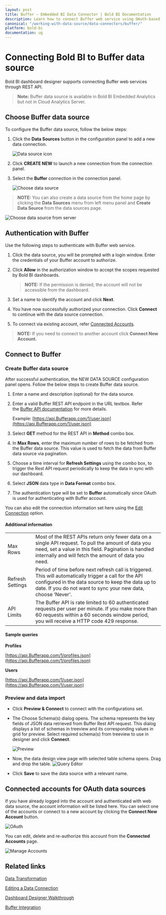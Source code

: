```yaml
---
layout: post
title: Buffer – Embedded BI Data Connector | Bold BI Documentation
description: Learn how to connect Buffer web service using OAuth-based authentication through REST API endpoint with Bold BI Embedded.
canonical: "/working-with-data-source/data-connectors/buffer/"
platform: bold-bi
documentation: ug
---
```


# Connecting Bold BI to Buffer data source

Bold BI dashboard designer supports connecting Buffer web services through REST API.

> **Note:** Buffer data source is available in Bold BI Embedded Analytics but not in Cloud Analytics Server.

## Choose Buffer data source

To configure the Buffer data source, follow the below steps:

1. Click the **Data Sources** button in the configuration panel to add a new data connection.
   
   ![Data source icon](/static/assets/working-with-datasource/data-connectors/images/common/DataSourcesIcon.png)
   
2. Click **CREATE NEW** to launch a new connection from the connection panel.
3. Select the **Buffer** connection in the connection panel.

    ![Choose data source](/static/assets/working-with-datasource/data-connectors/images/buffer/ChooseDS.png)

> **NOTE:**  You can also create a data source from the home page by clicking the **Data Sources** menu from left menu panel and **Create Data Source** from the data sources page.

   ![Choose data source from server](/static/assets/working-with-datasource/data-connectors/images/buffer/ChooseDS_server.png)

## Authentication with Buffer
Use the following steps to authenticate with Buffer web service.

1. Click the data source, you will be prompted with a login window. Enter the credentials of your Buffer account to authorize.
2. Click **Allow** in the authorization window to accept the scopes requested by Bold BI dashboards.

   > **NOTE:**  If the permission is denied, the account will not be accessible from the dashboard.
   
3. Set a name to identify the account and click **Next**. 
4. You have now successfully authorized your connection. Click **Connect** to continue with the data source connection.
5. To connect via existing account, refer [Connected Accounts](/working-with-data-source/data-connectors/buffer/#connected-accounts-for-oauth-data-sources).

> **NOTE:**  If you need to connect to another account click **Connect New Account.**

## Connect to Buffer
### Create Buffer data source
After successful authentication, the NEW DATA SOURCE configuration panel opens. Follow the below steps to create Buffer data source.
1. Enter a name and description (optional) for the data source.
2. Enter a valid Buffer REST API endpoint in the URL textbox. Refer the [Buffer API documentation](https://Buffer.com/developers/api) for more details.

   Example: [https://api.Bufferapp.com/1/user.json](https://api.Bufferapp.com/1/user.json)  

3. Select **GET** method for the REST API in **Method** combo box.
4. In **Max Rows**, enter the maximum number of rows to be fetched from the Buffer data source. This value is used to fetch the data from Buffer data source via pagination.
5. Choose a time interval for **Refresh Settings** using the combo box, to trigger the Rest API request periodically to keep the data in sync with our dashboard.  
6. Select **JSON** data type in **Data Format** combo box.
7. The authentication type will be set to **Buffer** automatically since OAuth is used for authenticating with Buffer account.

You can also edit the connection information set here using the [Edit Connection](/working-with-data-source/editing-a-data-connection/) option.

#### Additional information
<table width="600">
<tr>
<td>
Max Rows
</td>
<td>
Most of the REST APIs return only fewer data on a single API request. To pull the amount of data you need, set a value in this field.  
Pagination is handled internally and will fetch the amount of data you need.
</td>
</tr>
<tr>
<td>
Refresh Settings
</td>
<td>
Period of time before next refresh call is triggered. This will automatically trigger a call for the API configured in the data source to keep the data up to date. If you do not want to sync your new data, choose ‘Never’.
</td>
</tr>
<tr>
<td>
API Limits
</td>
<td>
The Buffer API is rate limited to 60 authenticated requests per user per minute. If you make more than 60 requests within a 60 seconds window period, you will receive a HTTP code 429 response.
</td>
</tr>
</table>

#### Sample queries

**Profiles**

[https://api.Bufferapp.com/1/profiles.json](https://api.Bufferapp.com/1/profiles.json)

**Users**

[https://api.Bufferapp.com/1/user.json](https://api.Bufferapp.com/1/user.json)

### Preview and data import
* Click **Preview & Connect** to connect with the configurations set.
* The Choose Schema(s) dialog opens. The schema represents the key fields of JSON data retrieved from Buffer Rest API request. This dialog displays a list of schemas in treeview and its corresponding values in grid for preview. Select required schema(s) from treeview to use in designer and click **Connect**.

   ![Preview](/static/assets/working-with-datasource/data-connectors/images/common/Preview.png)

* Now, the data design view page with selected table schema opens. Drag and drop the table.
   ![Query Editor](/static/assets/working-with-datasource/data-connectors/images/common/QueryEditor.png)

* Click **Save** to save the data source with a relevant name.

## Connected accounts for OAuth data sources
If you have already logged into the account and authenticated with web data source, the account information will be listed here. You can select one of the accounts or connect to a new account by clicking the **Connect New Account** button.

   ![OAuth](/static/assets/working-with-datasource/data-connectors/images/buffer/OAuthDS.png)

You can edit, delete and re-authorize this account from the **Connected Accounts** page.

   ![Manage Accounts](/static/assets/working-with-datasource/data-connectors/images/buffer/ManageDS.png)
   
## Related links
[Data Transformation](/working-with-data-source/transforming-data/joining-table/)

[Editing a Data Connection](/working-with-data-source/editing-a-data-connection/)   

[Dashboard Designer Walkthrough](/getting-started/creating-dashboard/)

[Buffer Integration](https://www.boldbi.com/integrations/buffer?utm_source=syncfusion&utm_medium=documentation&utm_campaign=boldbibufferintegration)